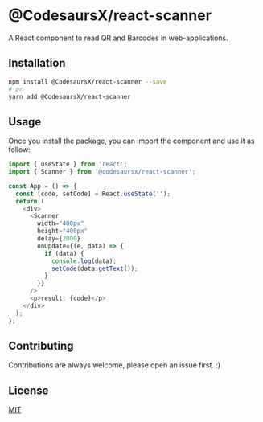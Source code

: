 # @CodesaursX/react-scanner

A React component to read QR and Barcodes in web-applications.

## Installation

```zsh
npm install @CodesaursX/react-scanner --save
# or
yarn add @CodesaursX/react-scanner
```

## Usage

Once you install the package, you can import the component and use it as follow:

```ts
import { useState } from 'react';
import { Scanner } from '@codesaursx/react-scanner';

const App = () => {
  const [code, setCode] = React.useState('');
  return (
    <div>
      <Scanner
        width="400px"
        height="400px"
        delay={2000}
        onUpdate={(e, data) => {
          if (data) {
            console.log(data);
            setCode(data.getText());
          }
        }}
      />
      <p>result: {code}</p>
    </div>
  );
};
```

## Contributing

Contributions are always welcome, please open an issue first. :)

## License

[MIT](https://choosealicense.com/licenses/mit/)
